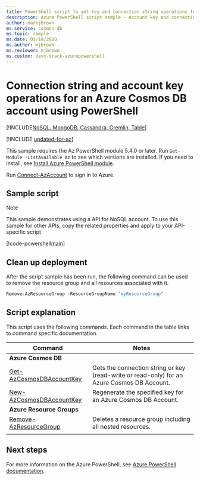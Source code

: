 ```yaml
---
title: PowerShell script to get key and connection string operations for an Azure Cosmos DB account
description: Azure PowerShell script sample - Account key and connection string operations for an Azure Cosmos DB account
author: markjbrown
ms.service: cosmos-db
ms.topic: sample
ms.date: 03/18/2020
ms.author: mjbrown
ms.reviewer: mjbrown
ms.custom: devx-track-azurepowershell
---
```


# Connection string and account key operations for an Azure Cosmos DB account using PowerShell

[!INCLUDE[NoSQL, MongoDB, Cassandra, Gremlin, Table](../../../includes/appliesto-nosql-mongodb-cassandra-gremlin-table.md)]

[!INCLUDE [updated-for-az](~/reusable-content/ce-skilling/azure/includes/updated-for-az.md)]

This sample requires the Az PowerShell module 5.4.0 or later. Run `Get-Module -ListAvailable Az` to see which versions are installed.
If you need to install, see [Install Azure PowerShell module](/powershell/azure/install-azure-powershell).

Run [Connect-AzAccount](/powershell/module/az.accounts/connect-azaccount) to sign in to Azure.

## Sample script

> [!NOTE]
> This sample demonstrates using a API for NoSQL account. To use this sample for other APIs, copy the related properties and apply to your API-specific script

[!code-powershell[main](../../../../../powershell_scripts/cosmosdb/common/ps-account-keys-connection-strings.ps1 "Connection strings and account keys for Azure Cosmos DB account")]

## Clean up deployment

After the script sample has been run, the following command can be used to remove the resource group and all resources associated with it.

```powershell
Remove-AzResourceGroup -ResourceGroupName "myResourceGroup"
```

## Script explanation

This script uses the following commands. Each command in the table links to command specific documentation.

| Command | Notes |
|---|---|
|**Azure Cosmos DB**| |
| [Get-AzCosmosDBAccountKey](/powershell/module/az.cosmosdb/get-azcosmosdbaccountkey) | Gets the connection string or key (read-write or read-only) for an Azure Cosmos DB Account. |
| [New-AzCosmosDBAccountKey](/powershell/module/az.cosmosdb/new-azcosmosdbaccountkey) | Regenerate the specified key for an Azure Cosmos DB Account. |
|**Azure Resource Groups**| |
| [Remove-AzResourceGroup](/powershell/module/az.resources/remove-azresourcegroup) | Deletes a resource group including all nested resources. |
|||

## Next steps

For more information on the Azure PowerShell, see [Azure PowerShell documentation](/powershell/).
